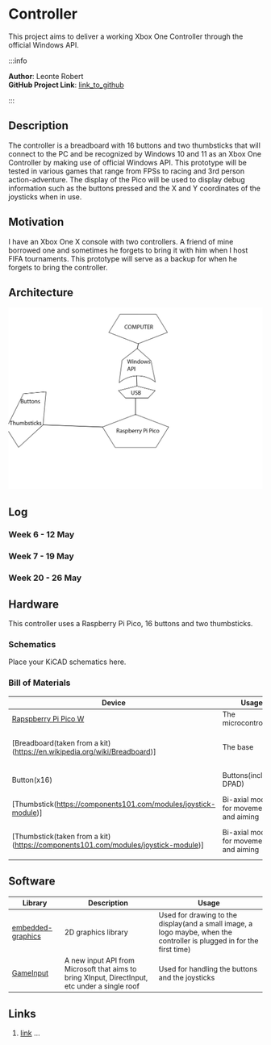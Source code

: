 # Controller
This project aims to deliver a working Xbox One Controller through the official Windows API.

:::info 

**Author**: Leonte Robert \
**GitHub Project Link**: [link_to_github](https://github.com/UPB-FILS-MA/project-CearceafAlb)

:::

## Description

The controller is a breadboard with 16 buttons and two thumbsticks that will connect to the PC and be recognized by Windows 10 and 11 as an Xbox One Controller by making use of official Windows API. This prototype will be tested in various games that range from FPSs to racing and 3rd person action-adventure. The display of the Pico will be used to display debug information such as the buttons pressed and the X and Y coordinates of the joysticks when in use.

## Motivation

I have an Xbox One X console with two controllers. A friend of mine borrowed one and sometimes he forgets to bring it with him when I host FIFA tournaments. This prototype will serve as a backup for when he forgets to bring the controller.

## Architecture 

![architecture](Architecture.png)

## Log

<!-- write every week your progress here -->

### Week 6 - 12 May

### Week 7 - 19 May

### Week 20 - 26 May

## Hardware

This controller uses a Raspberry Pi Pico, 16 buttons and two thumbsticks.

### Schematics

Place your KiCAD schematics here.

### Bill of Materials

<!-- Fill out this table with all the hardware components that you might need.

The format is 
```
| [Device](link://to/device) | This is used ... | [price](link://to/store) |

```

-->

| Device | Usage | Price |
|--------|--------|-------|
| [Rapspberry Pi Pico W](https://www.raspberrypi.com/documentation/microcontrollers/raspberry-pi-pico.html) | The microcontroller | [35 RON](https://www.optimusdigital.ro/en/raspberry-pi-boards/12394-raspberry-pi-pico-w.html) |
| [Breadboard(taken from a kit)(https://en.wikipedia.org/wiki/Breadboard)] | The base | [54 EUR(the entire kit)](https://www.amazon.de/gp/product/B01II76PDM/ref=ox_sc_act_title_1?smid=AZF7WYXU5ZANW&psc=1) |
| Button(x16) | Buttons(including DPAD) | [0,36 RON x16](https://www.optimusdigital.ro/ro/butoane-i-comutatoare/1119-buton-6x6x6.html) |
| [Thumbstick(https://components101.com/modules/joystick-module)] | Bi-axial module for movement and aiming | [5,35 RON](https://www.optimusdigital.ro/ro/senzori-senzori-de-atingere/742-modul-joystick-ps2-biaxial-negru-cu-5-pini.html) |
| [Thumbstick(taken from a kit)(https://components101.com/modules/joystick-module)] | Bi-axial module for movement and aiming | [54 EUR(the entire kit)](https://www.amazon.de/gp/product/B01II76PDM/ref=ox_sc_act_title_1?smid=AZF7WYXU5ZANW&psc=1) |


## Software

| Library | Description | Usage |
|---------|-------------|-------|
| [embedded-graphics](https://github.com/embedded-graphics/embedded-graphics) | 2D graphics library | Used for drawing to the display(and a small image, a logo maybe, when the controller is plugged in for the first time) |
| [GameInput](https://learn.microsoft.com/en-us/gaming/gdk/_content/gc/input/overviews/input-overview) | A new input API from Microsoft that aims to bring XInput, DirectInput, etc under a single roof | Used for handling the buttons and the joysticks |

## Links

<!-- Add a few links that inspired you and that you think you will use for your project -->

1. [link](https://learn.microsoft.com/en-us/gaming/gdk/_content/gc/input/overviews/input-overview)
...

